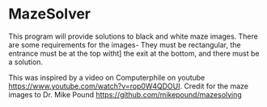 # MazeSolver
This program will provide solutions to black and white maze images.
There are some requirements for the images- They must be rectangular, the entrance must be at the top
witht] the exit at the bottom, and there must be a solution.


This was inspired by a video on Computerphile on youtube https://www.youtube.com/watch?v=rop0W4QDOUI.
Credit for the maze images to Dr. Mike Pound https://github.com/mikepound/mazesolving

